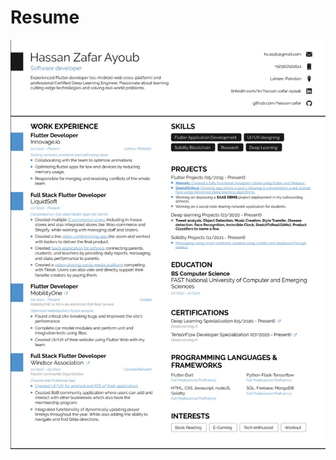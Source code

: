 # Resume

<div align="center">
   <a href="https://github.com/hassan-zafar/Resume/blob/main/Hassan's%20Resume.pdf"> <img src="Hassan-Resume.jpeg" ></a>
  </div>
